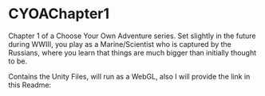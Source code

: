 # CYOAChapter1
Chapter 1 of a Choose Your Own Adventure series. Set slightly in the future during WWIII, you play as a Marine/Scientist who is captured by the Russians, where you learn that things are much bigger than initially thought to be.

Contains the Unity Files, will run as a WebGL, also I will provide the link in this Readme:
